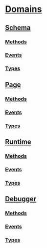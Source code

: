 # [Domains](domains.md)
## [Schema](domains/schema.md)
### [Methods](domains/schema.md#methods)
### [Events](domains/schema.md#events)
### [Types](domains/schema.md#types)
## [Page](domains/page.md)
### [Methods](domains/page.md#methods)
### [Events](domains/page.md#events)
### [Types](domains/page.md#types)
## [Runtime](domains/runtime.md)
### [Methods](domains/runtime.md#methods)
### [Events](domains/runtime.md#events)
### [Types](domains/runtime.md#types)
## [Debugger](domains/debugger.md)
### [Methods](domains/debugger.md#methods)
### [Events](domains/debugger.md#events)
### [Types](domains/debugger.md#types)